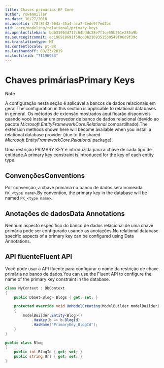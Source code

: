```yaml
---
title: Chaves primárias-EF Core
author: rowanmiller
ms.date: 10/27/2016
ms.assetid: c78f8f42-564a-45a4-aca7-3ede9f7ed2bc
uid: core/modeling/relational/primary-keys
ms.openlocfilehash: bdb31964d717c64bddc28e7f1ce55b261e285a9b
ms.sourcegitcommit: ec196918691f50cd0b21693515b0549f06d9f39c
ms.translationtype: MT
ms.contentlocale: pt-BR
ms.lasthandoff: 09/23/2019
ms.locfileid: "71196953"
---
```

# <a name="primary-keys"></a><span data-ttu-id="f97af-102">Chaves primárias</span><span class="sxs-lookup"><span data-stu-id="f97af-102">Primary Keys</span></span>

> [!NOTE]  
> <span data-ttu-id="f97af-103">A configuração nesta seção é aplicável a bancos de dados relacionais em geral.</span><span class="sxs-lookup"><span data-stu-id="f97af-103">The configuration in this section is applicable to relational databases in general.</span></span> <span data-ttu-id="f97af-104">Os métodos de extensão mostrados aqui ficarão disponíveis quando você instalar um provedor de banco de dados relacional (devido ao pacote *Microsoft.EntityFrameworkCore.Relational* compartilhado).</span><span class="sxs-lookup"><span data-stu-id="f97af-104">The extension methods shown here will become available when you install a relational database provider (due to the shared *Microsoft.EntityFrameworkCore.Relational* package).</span></span>

<span data-ttu-id="f97af-105">Uma restrição PRIMARY KEY é introduzida para a chave de cada tipo de entidade.</span><span class="sxs-lookup"><span data-stu-id="f97af-105">A primary key constraint is introduced for the key of each entity type.</span></span>

## <a name="conventions"></a><span data-ttu-id="f97af-106">Convenções</span><span class="sxs-lookup"><span data-stu-id="f97af-106">Conventions</span></span>

<span data-ttu-id="f97af-107">Por convenção, a chave primária no banco de dados será nomeada `PK_<type name>`.</span><span class="sxs-lookup"><span data-stu-id="f97af-107">By convention, the primary key in the database will be named `PK_<type name>`.</span></span>

## <a name="data-annotations"></a><span data-ttu-id="f97af-108">Anotações de dados</span><span class="sxs-lookup"><span data-stu-id="f97af-108">Data Annotations</span></span>

<span data-ttu-id="f97af-109">Nenhum aspecto específico do banco de dados relacional de uma chave primária pode ser configurado usando as anotações.</span><span class="sxs-lookup"><span data-stu-id="f97af-109">No relational database specific aspects of a primary key can be configured using Data Annotations.</span></span>

## <a name="fluent-api"></a><span data-ttu-id="f97af-110">API fluente</span><span class="sxs-lookup"><span data-stu-id="f97af-110">Fluent API</span></span>

<span data-ttu-id="f97af-111">Você pode usar a API fluente para configurar o nome da restrição de chave primária no banco de dados.</span><span class="sxs-lookup"><span data-stu-id="f97af-111">You can use the Fluent API to configure the name of the primary key constraint in the database.</span></span>

<!-- [!code-csharp[Main](samples/core/relational/Modeling/FluentAPI/Relational/KeyName.cs?highlight=9)] -->
``` csharp
class MyContext : DbContext
{
    public DbSet<Blog> Blogs { get; set; }

    protected override void OnModelCreating(ModelBuilder modelBuilder)
    {
        modelBuilder.Entity<Blog>()
            .HasKey(b => b.BlogId)
            .HasName("PrimaryKey_BlogId");
    }
}

public class Blog
{
    public int BlogId { get; set; }
    public string Url { get; set; }
}
```
